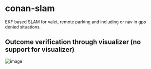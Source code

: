 # conan-slam
EKF based SLAM for valet, remote parking and including or nav in gps denied situations. 

## Outcome verification through visualizer (no support for visualizer)
![image](https://github.com/rajiv1977/conan-slam/assets/16018587/1f84ed03-29d7-4f07-b9ec-7c3b9182d81c)
